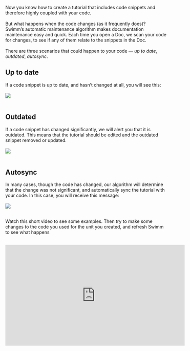 Now you know how to create a tutorial that includes code snippets and therefore highly coupled with your code.
</br></br>
But what happens when the code changes (as it frequently does)? </br>
Swimm’s automatic maintenance algorithm makes documentation maintenance easy and quick. Each time you open a Doc, we scan your code for changes, to see if any of them relate to the snippets in the Doc.
</br></br>
There are three scenarios that could happen to your code — _up to date_, _outdated_, _autosync_.

## Up to date

If a code snippet is up to date, and hasn’t changed at all, you will see this:
</br></br>
![](https://github.com/swimmio/public/blob/master/screenshots/mantainance-uptodate.png?raw=true)
</br></br>

## Outdated

If a code snippet has changed significantly, we will alert you that it is outdated. This means that the tutorial should be edited and the outdated snippet removed or updated.
</br></br>
![](https://github.com/swimmio/public/blob/master/screenshots/maintainance-outdated.png?raw=true)
</br></br>

## Autosync

In many cases, though the code has changed, our algorithm will determine that the change was not significant, and automatically sync the tutorial with your code. In this case, you will receive this message:
</br></br>
![](https://github.com/swimmio/public/blob/master/screenshots/mantainance-autosync.png?raw=true)
</br></br>

Watch this short video to see some examples. Then try to make some changes to the code you used for the unit you created, and refresh Swimm to see what happens
</br></br>

<iframe width="560" height="315" src="https://www.youtube.com/embed/FeaI9IFmmxc?start=129" frameborder="0" allow="accelerometer; autoplay; clipboard-write; encrypted-media; gyroscope; picture-in-picture" allowfullscreen></iframe>
